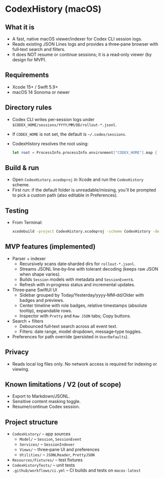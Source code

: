 CodexHistory (macOS)
====================

What it is
----------
- A fast, native macOS viewer/indexer for Codex CLI session logs.
- Reads existing JSON Lines logs and provides a three‑pane browser with full‑text search and filters.
- It does NOT resume or continue sessions; it is a read‑only viewer (by design for MVP).

Requirements
------------
- Xcode 15+ / Swift 5.9+
- macOS 14 Sonoma or newer

Directory rules
---------------
- Codex CLI writes per‑session logs under `$CODEX_HOME/sessions/YYYY/MM/DD/rollout-*.jsonl`.
- If `CODEX_HOME` is not set, the default is `~/.codex/sessions`.
- CodexHistory resolves the root using:

  ```swift
  let root = ProcessInfo.processInfo.environment["CODEX_HOME"].map { URL(fileURLWithPath: $0).appendingPathComponent("sessions") } ?? URL(fileURLWithPath: NSHomeDirectory()).appendingPathComponent(".codex/sessions")
  ```

Build & run
-----------
- Open `CodexHistory.xcodeproj` in Xcode and run the `CodexHistory` scheme.
- First run: if the default folder is unreadable/missing, you'll be prompted to pick a custom path (also editable in Preferences).

Testing
-------
- From Terminal:

  ```bash
  xcodebuild -project CodexHistory.xcodeproj -scheme CodexHistory -destination 'platform=macOS' CODE_SIGNING_ALLOWED=NO test
  ```

MVP features (implemented)
--------------------------
- Parser + indexer
  - Recursively scans date‑sharded dirs for `rollout-*.jsonl`.
  - Streams JSONL line‑by‑line with tolerant decoding (keeps raw JSON when shape varies).
  - Builds `Session` models with metadata and `SessionEvent`s.
  - Refresh with in‑progress status and incremental updates.
- Three‑pane SwiftUI UI
  - Sidebar grouped by Today/Yesterday/yyyy‑MM‑dd/Older with badges and previews.
  - Center timeline with role badges, relative timestamps (absolute tooltip), expandable rows.
  - Inspector with `Pretty` and `Raw JSON` tabs; Copy buttons.
- Search + filters
  - Debounced full‑text search across all event text.
  - Filters: date range, model dropdown, message‑type toggles.
- Preferences for path override (persisted in `UserDefaults`).

Privacy
-------
- Reads local log files only. No network access is required for indexing or viewing.

Known limitations / V2 (out of scope)
-------------------------------------
- Export to Markdown/JSONL.
- Sensitive content masking toggle.
- Resume/continue Codex session.

Project structure
-----------------
- `CodexHistory/` – app sources
  - `Model/` – `Session`, `SessionEvent`
  - `Services/` – `SessionIndexer`
  - `Views/` – three‑pane UI and preferences
  - `Utilities/` – `JSONLReader`, `PrettyJSON`
- `Resources/Fixtures/` – test fixtures
- `CodexHistoryTests/` – unit tests
- `.github/workflows/ci.yml` – CI builds and tests on `macos-latest`

